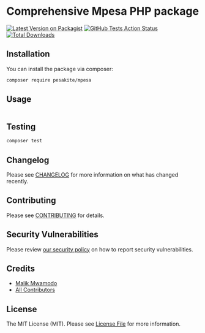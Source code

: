 # Comprehensive Mpesa PHP package

[![Latest Version on Packagist](https://img.shields.io/packagist/v/pesakite/Mpesa.svg?style=flat-square)](https://packagist.org/packages/pesakite/Mpesa)
[![GitHub Tests Action Status](https://img.shields.io/github/workflow/status/pesakite/Mpesa/Tests?label=tests)](https://github.com/pesakite/Mpesa/actions?query=workflow%3ATests+branch%3Amaster)
[![Total Downloads](https://img.shields.io/packagist/dt/pesakite/Mpesa.svg?style=flat-square)](https://packagist.org/packages/pesakite/Mpesa)

## Installation

You can install the package via composer:

```bash
composer require pesakite/mpesa
```

## Usage

```php
```

## Testing

```bash
composer test
```

## Changelog

Please see [CHANGELOG](CHANGELOG.md) for more information on what has changed recently.

## Contributing

Please see [CONTRIBUTING](.github/CONTRIBUTING.md) for details.

## Security Vulnerabilities

Please review [our security policy](../../security/policy) on how to report security vulnerabilities.

## Credits

- [Malik Mwamodo](https://github.com/mwamodo)
- [All Contributors](../../contributors)

## License

The MIT License (MIT). Please see [License File](LICENSE.md) for more information.
